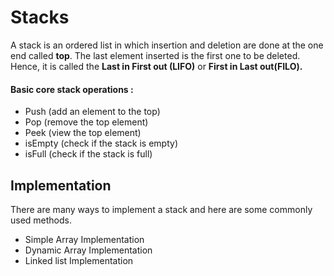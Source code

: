 # Stacks

A stack is an ordered list in which insertion and deletion are done at the one end called **top**. The last element inserted is the first one to be deleted. Hence, it is called the **Last in First out (LIFO)** or **First in Last out(FILO).**


#### Basic core stack operations : 

- Push (add an element to the top)
- Pop (remove the top element)
- Peek (view the top element)
- isEmpty (check if the stack is empty)
- isFull (check if the stack is full)

## Implementation 

There are many ways to implement a stack and here are some commonly used methods.

- Simple Array Implementation
- Dynamic Array Implementation
- Linked list Implementation